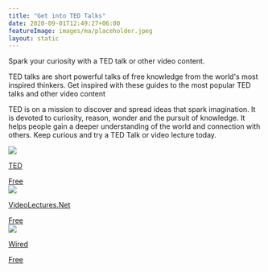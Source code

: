 ```yaml
---
title: "Get into TED Talks"
date: 2020-09-01T12:49:27+06:00
featureImage: images/ma/placeholder.jpeg
layout: static
---
```


Spark your curiosity with a TED talk or other video content.

TED talks are short powerful talks of free knowledge from the world's most inspired thinkers. Get inspired with these guides to the most popular TED talks and other video content

TED is on a mission to discover and spread ideas that spark imagination. It is devoted to curiosity, reason, wonder and the pursuit of knowledge. It helps people gain a deeper understanding of the world and connection with others. Keep curious and try a TED Talk or video lecture today.

<a class="ma-link" href="https://www.ted.com/talks?sort=popular"><div class="ma-card ma-card-Learning"><div class="ma-icon"><img src ="/images/icon-check.png"/></div><div class="ma-name"><p>TED</p></div><div class="ma-paid-text"><span>Free</span></div></div></a><a class="ma-link" href="http://videolectures.net/Top/"><div class="ma-card ma-card-Learning"><div class="ma-icon"><img src ="/images/icon-check.png"/></div><div class="ma-name"><p>VideoLectures.Net</p></div><div class="ma-paid-text"><span>Free</span></div></div></a><a class="ma-link" href="https://www.wired.co.uk/article/best-podcasts"><div class="ma-card ma-card-Learning"><div class="ma-icon"><img src ="/images/icon-check.png"/></div><div class="ma-name"><p>Wired</p></div><div class="ma-paid-text"><span>Free</span></div></div></a>  

<br/><br/>






